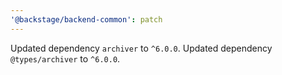 ```yaml
---
'@backstage/backend-common': patch
---
```


Updated dependency `archiver` to `^6.0.0`.
Updated dependency `@types/archiver` to `^6.0.0`.
